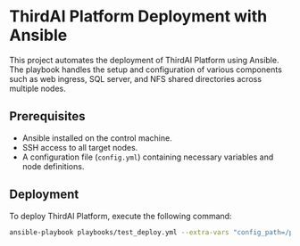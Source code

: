 # ThirdAI Platform Deployment with Ansible

This project automates the deployment of ThirdAI Platform using Ansible. The playbook handles the setup and configuration of various components such as web ingress, SQL server, and NFS shared directories across multiple nodes.

## Prerequisites

- Ansible installed on the control machine.
- SSH access to all target nodes.
- A configuration file (`config.yml`) containing necessary variables and node definitions.

## Deployment

To deploy ThirdAI Platform, execute the following command:

```bash
ansible-playbook playbooks/test_deploy.yml --extra-vars "config_path=/path/to/your/config.yml"
